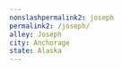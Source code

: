 ```yaml
---
﻿nonslashpermalink2: joseph
permalink2: /joseph/
alley: Joseph
city: Anchorage
state: Alaska
---
```

